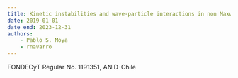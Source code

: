 ```yaml
---
title: Kinetic instabilities and wave-particle interactions in non Maxwellian plasmas. Linear, quasi-linear, and non-linear analysis
date: 2019-01-01
date_end: 2023-12-31
authors:
    - Pablo S. Moya
    - rnavarro
---
```

FONDECyT Regular No. 1191351, ANID-Chile


